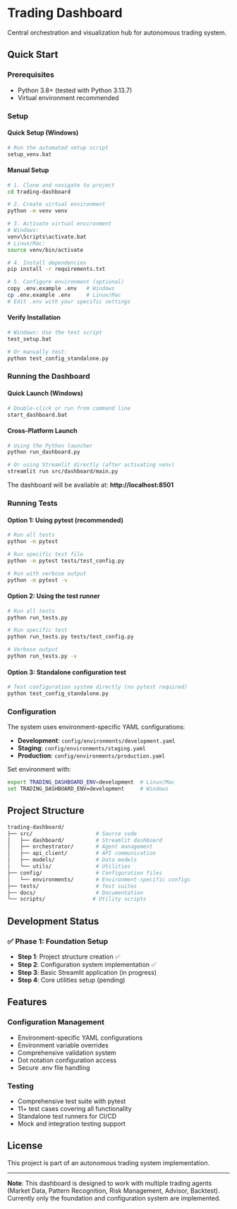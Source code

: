 # Trading Dashboard

Central orchestration and visualization hub for autonomous trading system.

## Quick Start

### Prerequisites

- Python 3.8+ (tested with Python 3.13.7)
- Virtual environment recommended

### Setup

#### Quick Setup (Windows)

```bash
# Run the automated setup script
setup_venv.bat
```

#### Manual Setup

```bash
# 1. Clone and navigate to project
cd trading-dashboard

# 2. Create virtual environment
python -m venv venv

# 3. Activate virtual environment
# Windows:
venv\Scripts\activate.bat
# Linux/Mac:
source venv/bin/activate

# 4. Install dependencies
pip install -r requirements.txt

# 5. Configure environment (optional)
copy .env.example .env   # Windows
cp .env.example .env     # Linux/Mac
# Edit .env with your specific settings
```

#### Verify Installation

```bash
# Windows: Use the test script
test_setup.bat

# Or manually test:
python test_config_standalone.py
```

### Running the Dashboard

#### Quick Launch (Windows)
```bash
# Double-click or run from command line
start_dashboard.bat
```

#### Cross-Platform Launch
```bash
# Using the Python launcher
python run_dashboard.py

# Or using Streamlit directly (after activating venv)
streamlit run src/dashboard/main.py
```

The dashboard will be available at: **http://localhost:8501**

### Running Tests

#### Option 1: Using pytest (recommended)

```bash
# Run all tests
python -m pytest

# Run specific test file
python -m pytest tests/test_config.py

# Run with verbose output
python -m pytest -v
```

#### Option 2: Using the test runner

```bash
# Run all tests
python run_tests.py

# Run specific test
python run_tests.py tests/test_config.py

# Verbose output
python run_tests.py -v
```

#### Option 3: Standalone configuration test

```bash
# Test configuration system directly (no pytest required)
python test_config_standalone.py
```

### Configuration

The system uses environment-specific YAML configurations:

- **Development**: `config/environments/development.yaml`
- **Staging**: `config/environments/staging.yaml`
- **Production**: `config/environments/production.yaml`

Set environment with:

```bash
export TRADING_DASHBOARD_ENV=development  # Linux/Mac
set TRADING_DASHBOARD_ENV=development     # Windows
```

## Project Structure

```bash
trading-dashboard/
├── src/                    # Source code
│   ├── dashboard/          # Streamlit dashboard
│   ├── orchestrator/       # Agent management
│   ├── api_client/         # API communication
│   ├── models/             # Data models
│   └── utils/              # Utilities
├── config/                 # Configuration files
│   └── environments/       # Environment-specific configs
├── tests/                  # Test suites
├── docs/                   # Documentation
└── scripts/               # Utility scripts
```

## Development Status

### ✅ Phase 1: Foundation Setup

- **Step 1**: Project structure creation ✅
- **Step 2**: Configuration system implementation ✅
- **Step 3**: Basic Streamlit application (in progress)
- **Step 4**: Core utilities setup (pending)

## Features

### Configuration Management

- Environment-specific YAML configurations
- Environment variable overrides
- Comprehensive validation system
- Dot notation configuration access
- Secure .env file handling

### Testing

- Comprehensive test suite with pytest
- 11+ test cases covering all functionality
- Standalone test runners for CI/CD
- Mock and integration testing support

## License

This project is part of an autonomous trading system implementation.

---

**Note**: This dashboard is designed to work with multiple trading agents (Market Data, Pattern Recognition, Risk Management, Advisor, Backtest). Currently only the foundation and configuration system are implemented.
